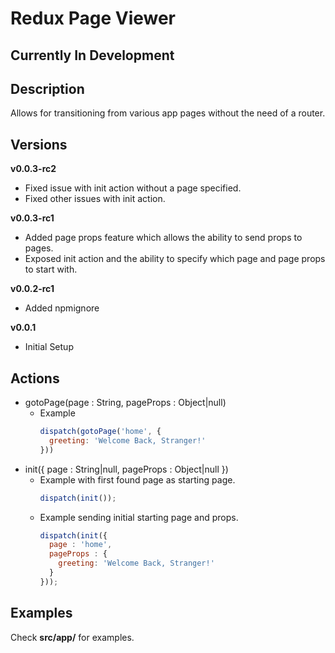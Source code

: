# Redux Page Viewer
## Currently In Development
## Description
Allows for transitioning from various app pages without the need of a router.
## Versions
**v0.0.3-rc2**
- Fixed issue with init action without a page specified.
- Fixed other issues with init action.

**v0.0.3-rc1**
- Added page props feature which allows the ability to send props to pages.
- Exposed init action and the ability to specify which page and page props to start with.

**v0.0.2-rc1**
- Added npmignore

**v0.0.1**
- Initial Setup

## Actions
- gotoPage(page : String, pageProps : Object|null)
  - Example
    ```javascript
    dispatch(gotoPage('home', {
      greeting: 'Welcome Back, Stranger!'
    }))
    ```
- init({ page : String|null, pageProps : Object|null })
  - Example with first found page as starting page.
    ```javascript
    dispatch(init());
    ```
  - Example sending initial starting page and props.
    ```javascript
    dispatch(init({
      page : 'home',
      pageProps : {
        greeting: 'Welcome Back, Stranger!'
      }
    }));
    ```
## Examples
Check **src/app/** for examples.